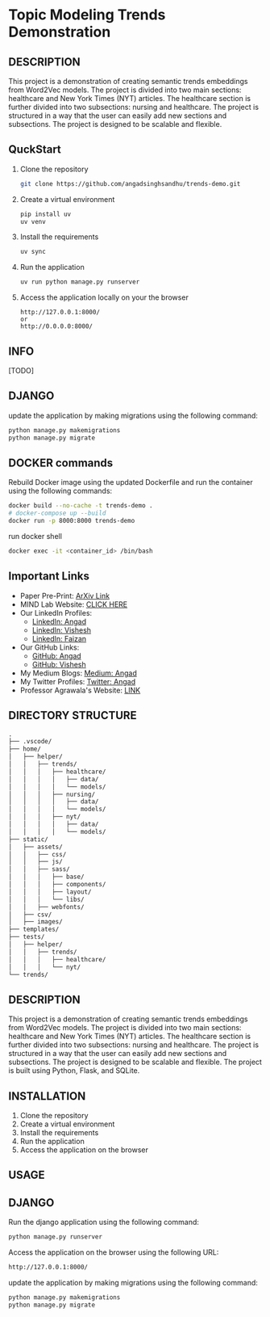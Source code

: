 # Topic Modeling Trends Demonstration

## DESCRIPTION

This project is a demonstration of creating semantic trends embeddings from Word2Vec models. The project is divided into two main sections: healthcare and New York Times (NYT) articles. The healthcare section is further divided into two subsections: nursing and healthcare. The project is structured in a way that the user can easily add new sections and subsections. The project is designed to be scalable and flexible.

## QuckStart

1. Clone the repository

   ```bash
   git clone https://github.com/angadsinghsandhu/trends-demo.git
   ```

2. Create a virtual environment

   ```bash
   pip install uv
   uv venv
   ```

3. Install the requirements

   ```bash
   uv sync
   ```

4. Run the application

   ```bash
   uv run python manage.py runserver
   ```

5. Access the application locally on your the browser

   ```link
   http://127.0.0.1:8000/
   or
   http://0.0.0.0:8000/
   ```

## INFO

[TODO]

## DJANGO

update the application by making migrations using the following command:

```bash
python manage.py makemigrations
python manage.py migrate
```

## DOCKER commands

Rebuild Docker image using the updated Dockerfile and run the container using the following commands:

```bash
docker build --no-cache -t trends-demo .
# docker-compose up --build
docker run -p 8000:8000 trends-demo
```

run docker shell

```bash
docker exec -it <container_id> /bin/bash
```

## Important Links

- Paper Pre-Print: [ArXiv Link](http://dx.doi.org/10.48550/arXiv.2209.11717)
- MIND Lab Website: [CLICK HERE](https://mindlab.cs.umd.edu/)
- Our LinkedIn Profiles:
  - [LinkedIn: Angad](https://www.linkedin.com/in/angad-sandhu/)
  - [LinkedIn: Vishesh](https://www.linkedin.com/in/vishesh-gupta-975550206/)
  - [LinkedIn: Faizan](https://www.linkedin.com/in/fwajid/)
- Our GitHub Links:
  - [GitHub: Angad](https://github.com/angadsinghsandhu)
  - [GitHub: Vishesh](https://github.com/visheshnarayan)
- My Medium Blogs: [Medium: Angad](https://angadsandhu.medium.com/)
- My Twitter Profiles: [Twitter: Angad](https://x.com/angadsandhuwork)
- Professor Agrawala's Website: [LINK](https://www.cs.umd.edu/people/agrawala)

## DIRECTORY STRUCTURE

```md
.
├── .vscode/
├── home/
│   ├── helper/
│   │   ├── trends/
│   │   │   ├── healthcare/
│   │   │   │   ├── data/
│   │   │   │   └── models/
│   │   │   ├── nursing/
│   │   │   │   ├── data/
│   │   │   │   └── models/
│   │   │   ├── nyt/
│   │   │   │   ├── data/
│   │   │   │   └── models/
├── static/
│   ├── assets/
│   │   ├── css/
│   │   ├── js/
│   │   ├── sass/
│   │   │   ├── base/
│   │   │   ├── components/
│   │   │   ├── layout/
│   │   │   └── libs/
│   │   ├── webfonts/
│   ├── csv/
│   ├── images/
├── templates/
├── tests/
│   ├── helper/
│   │   ├── trends/
│   │   │   ├── healthcare/
│   │   │   └── nyt/
└── trends/
```

## DESCRIPTION

This project is a demonstration of creating semantic trends embeddings from Word2Vec models. The project is divided into two main sections: healthcare and New York Times (NYT) articles. The healthcare section is further divided into two subsections: nursing and healthcare. The project is structured in a way that the user can easily add new sections and subsections. The project is designed to be scalable and flexible. The project is built using Python, Flask, and SQLite.

## INSTALLATION

1. Clone the repository
2. Create a virtual environment
3. Install the requirements
4. Run the application
5. Access the application on the browser

## USAGE

## DJANGO

Run the django application using the following command:

```bash
python manage.py runserver
```

Access the application on the browser using the following URL:

```bash
http://127.0.0.1:8000/
```

update the application by making migrations using the following command:

```bash
python manage.py makemigrations
python manage.py migrate
```